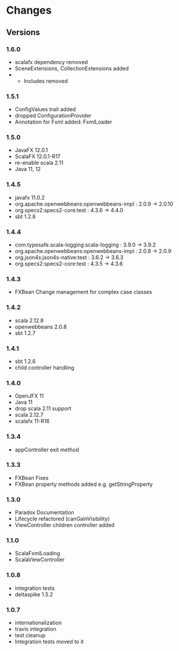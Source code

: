 # Changes #

## Versions

### 1.6.0
* scalafx dependency removed
* SceneExtensions, CollectionExtensions added
* * Includes removed

### 1.5.1
* ConfigValues trait added
* dropped ConfigurationProvider
* Annotation for Fxml added: FxmlLoader

### 1.5.0
* JavaFX 12.0.1
* ScalaFX 12.0.1-R17
* re-enable scala 2.11
* Java 11, 12

### 1.4.5
* javafx 11.0.2
* org.apache.openwebbeans:openwebbeans-impl : 2.0.9 -> 2.0.10
* org.specs2:specs2-core:test               : 4.3.6 -> 4.4.0
* sbt 1.2.8


### 1.4.4

* com.typesafe.scala-logging:scala-logging  : 3.9.0 -> 3.9.2
* org.apache.openwebbeans:openwebbeans-impl : 2.0.8 -> 2.0.9
* org.json4s:json4s-native:test             : 3.6.2 -> 3.6.3
* org.specs2:specs2-core:test               : 4.3.5 -> 4.3.6

### 1.4.3
* FXBean Change management for complex case classes

### 1.4.2
* scala 2.12.8
* openwebbeans 2.0.8
* sbt 1.2.7

### 1.4.1
* sbt 1.2.6
* child controller handling

### 1.4.0
* OpenJFX 11
* Java 11
* drop scala 2.11 support
* scala 2.12.7
* scalafx 11-R16

### 1.3.4

* appController exit method


### 1.3.3

* FXBean Fixes
* FXBean property methods added e.g. getStringProperty


### 1.3.0

* Paradox Documentation
* Lifecycle refactored (canGainVisibility)
* ViewController children controller added


### 1.1.0

* ScalaFxmlLoading
* ScalaViewController

### 1.0.8

* integration tests
* deltaspike 1.5.2

### 1.0.7

* internationalization
* travis integration
* test cleanup
* Integration tests moved to it

